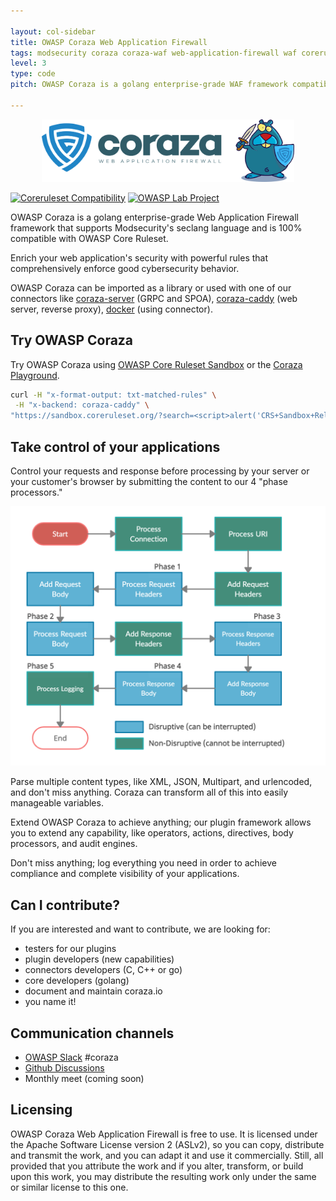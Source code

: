 ```yaml
---

layout: col-sidebar
title: OWASP Coraza Web Application Firewall
tags: modsecurity coraza coraza-waf web-application-firewall waf coreruleset modsec
level: 3
type: code
pitch: OWASP Coraza is a golang enterprise-grade WAF framework compatible with Modsecurity and OWASP Core Ruleset.

---
```


<p align="center">
    <img src="assets/images/logo-coraza-mascot.png" alt="logo" height="100vh" width="auto">
</p>

[![Coreruleset Compatibility](https://github.com/jptosso/coraza-waf/actions/workflows/go-ftw.yml/badge.svg)](https://github.com/jptosso/coraza-waf/actions/workflows/go-ftw.yml)
[![OWASP Lab Project](https://img.shields.io/badge/owasp-lab%20project-brightgreen)](https://owasp.org/www-project-coraza-web-application-firewall)

OWASP Coraza is a golang enterprise-grade Web Application Firewall framework that supports Modsecurity's seclang language and is 100% compatible with OWASP Core Ruleset.

Enrich your web application's security with powerful rules that comprehensively enforce good cybersecurity behavior. 

OWASP Coraza can be imported as a library or used with one of our connectors like [coraza-server](https://github.com/jptosso/coraza-server) (GRPC and SPOA), [coraza-caddy](https://github.com/jptosso/coraza-caddy) (web server, reverse proxy), [docker](#) (using connector).

## Try OWASP Coraza

Try OWASP Coraza using [OWASP Core Ruleset Sandbox](#) or the [Coraza Playground](#).

```sh
curl -H "x-format-output: txt-matched-rules" \
 -H "x-backend: coraza-caddy" \
"https://sandbox.coreruleset.org/?search=<script>alert('CRS+Sandbox+Release')</script>"
```

## Take control of your applications

Control your requests and response before processing by your server or your customer's browser by submitting the content to our 4 "phase processors."

![Rule Phases](/assets/images/execution_flow.png)

Parse multiple content types, like XML, JSON, Multipart, and urlencoded, and don't miss anything. Coraza can transform all of this into easily manageable variables.

Extend OWASP Coraza to achieve anything; our plugin framework allows you to extend any capability, like operators, actions, directives, body processors, and audit engines.

Don't miss anything; log everything you need in order to achieve compliance and complete visibility of your applications.

## Can I contribute?

If you are interested and want to contribute, we are looking for:
- testers for our plugins
- plugin developers (new capabilities)
- connectors developers (C, C++ or go)
- core developers (golang)
- document and maintain coraza.io 
- you name it!

## Communication channels

- [OWASP Slack](https://owasp.org/slack/invite) #coraza 
- [Github Discussions](https://github.com/jptosso/coraza-waf/discussions)
- Monthly meet (coming soon)

## Licensing
OWASP Coraza Web Application Firewall is free to use. It is licensed under the Apache Software License version 2 (ASLv2), so you can copy, distribute and transmit the work, and you can adapt it and use it commercially. Still, all provided that you attribute the work and if you alter, transform, or build upon this work, you may distribute the resulting work only under the same or similar license to this one.
